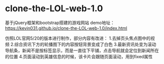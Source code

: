 # clone-the-LOL-web-1.0

基于jQuery框架和bootstrap搭建的游戏网站
demo地址：https://kevin031.github.io/clone-the-LOL-web-1.0/index.html

仿照LOL官网5/20的版本进行制作，部分内容有改进：
1.去掉页头焦点图中的视频
2.综合资讯下方的轮播图下的内容按钮背景变成了白色
3.最新资讯处变为滚动导航条，新闻不是按标签显示，而是一直往下平铺，点击导航就会定位到新闻所在的位置
4.页面滚动到英雄信息的时候，该卡片会跟随页面滚动，用到fixed属性
